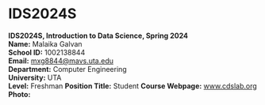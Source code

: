 # IDS2024S

**IDS2024S, Introduction to Data Science, Spring 2024**  
**Name:** Malaika Galvan  
**School ID:** 1002138844  
**Email:** mxg8844@mavs.uta.edu  
**Department:** Computer Engineering  
**University:** UTA  
**Level:** Freshman
**Position Title:** Student
**Course Webpage:** www.cdslab.org  
**Photo:**
